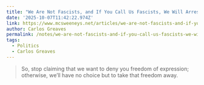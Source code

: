 ```yaml
---
title: "We Are Not Fascists, and If You Call Us Fascists, We Will Arrest You"
date: '2025-10-07T11:42:22.974Z'
link: https://www.mcsweeneys.net/articles/we-are-not-fascists-and-if-you-call-us-fascists-we-will-arrest-you
author: Carlos Greaves
permalink: /notes/we-are-not-fascists-and-if-you-call-us-fascists-we-will-arrest-you/index.html
tags:
  - Politics
  - Carlos Greaves
---
```

> So, stop claiming that we want to deny you freedom of expression; otherwise, we’ll have no choice but to take that freedom away.